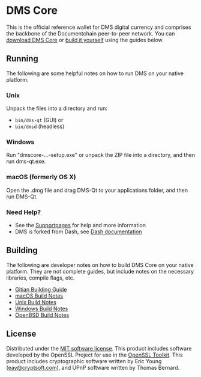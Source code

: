 DMS Core
=====================

This is the official reference wallet for DMS digital currency and comprises the backbone of the Documentchain peer-to-peer network. You can [download DMS Core](https://github.com/Krekeler/documentchain/releases) or [build it yourself](#building) using the guides below.

Running
---------------------
The following are some helpful notes on how to run DMS on your native platform.

### Unix

Unpack the files into a directory and run:

- `bin/dms-qt` (GUI) or
- `bin/dmsd` (headless)

### Windows

Run "dmscore-...-setup.exe" or unpack the ZIP file into a directory, and then run dms-qt.exe.

### macOS (formerly OS X)

Open the .dmg file and drag DMS-Qt to your applications folder, and then run DMS-Qt.

### Need Help?

* See the [Supportpages](https://documentchain.org/support/) for help and more information
* DMS is forked from Dash, see [Dash documentation](https://docs.dash.org/en/stable/)

Building
---------------------
The following are developer notes on how to build DMS Core on your native platform. They are not complete guides, but include notes on the necessary libraries, compile flags, etc.

- [Gitian Building Guide](gitian-building.md)
- [macOS Build Notes](build-osx.md)
- [Unix Build Notes](build-unix.md)
- [Windows Build Notes](build-windows.md)
- [OpenBSD Build Notes](build-openbsd.md)

License
---------------------
Distributed under the [MIT software license](/COPYING).
This product includes software developed by the OpenSSL Project for use in the [OpenSSL Toolkit](https://www.openssl.org/). This product includes
cryptographic software written by Eric Young ([eay@cryptsoft.com](mailto:eay@cryptsoft.com)), and UPnP software written by Thomas Bernard.
